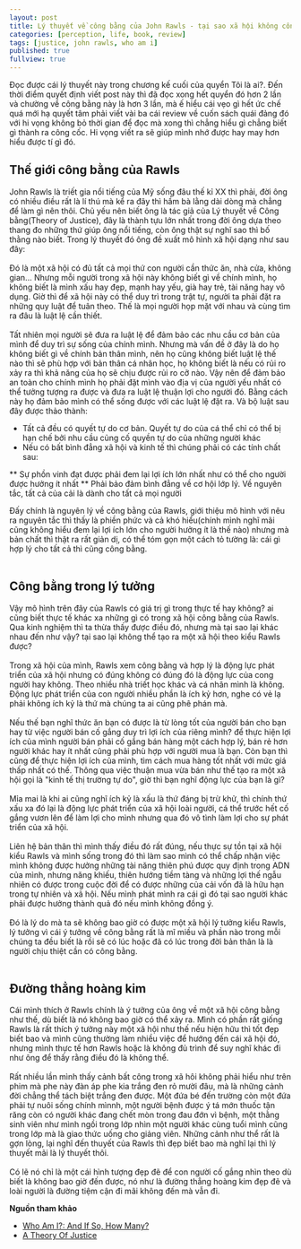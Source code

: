 ```yaml
---
layout: post
title: Lý thuyết về công bằng của John Rawls - tại sao xã hội không công bằng?
categories: [perception, life, book, review]
tags: [justice, john rawls, who am i]
published: true
fullview: true
---
```


Đọc được cái lý thuyết này trong chương kế cuối của quyển Tôi là ai?. Đến thời điểm quyết định viết post này thì đã đọc xong hết quyển đó hơn 2 lần và chường về công bằng này là hơn 3 lần, mà ế hiểu cái vẹo gì hết ức chế quá mới hạ quyết tâm phải viết vài ba cái review về cuốn sách quái đảng đó với hi vọng không bỏ thời gian để đọc mà xong thì chẳng hiểu gì chẳng biết gì thành ra công cốc. Hi vọng viết ra sẽ giúp mình nhớ được hay may hơn hiểu được tí gì đó.
<!--more-->
<h2>Thế giới công bằng của Rawls</h2>

John Rawls là triết gia nổi tiếng của Mỹ sống đâu thế kỉ XX thì phải, đời ông có nhiều điều rất là lí thú mà kể ra đây thì hầm bà lằng dài dòng mà chẳng để làm gì nên thôi. Chủ yếu nên biết ông là tác giả của Lý thuyết về Công bằng(Theory of Justice), đây là thành tựu lớn nhất trong đời ông dựa theo thang đo những thứ giúp ông nổi tiếng, còn ông thật sự nghĩ sao thì bố thằng nào biết. Trong lý thuyết đó ông đề xuất mô hình xã hội dạng như sau đây:
<br><br>
Đó là một xã hội có đủ tất cả mọi thứ con người cần thức ăn, nhà cửa, không gian... Nhưng mỗi người trong xã hội này không biết gì về chính mình, họ không biết là mình xấu hay đẹp, mạnh hay yếu, già hay trẻ, tài năng hay vô dụng. Giờ thì để xã hội này có thể duy trì trong trật tự, người ta phải đặt ra những quy luật để tuân theo. Thế là mọi người họp mặt với nhau và cùng tìm ra đâu là luật lệ cần thiết.
<br><br>
Tất nhiên mọi người sẽ đưa ra luật lệ để đảm bảo các nhu cầu cơ bản của mình để duy trì sự sống của chính mình. Nhưng mà vấn đề ở đây là do họ không biết gì về chính bản thân mình, nên họ cũng không biết luật lệ thế nào thì sẽ phù hợp với bản thân cá nhân học, họ không biết là nếu có rủi ro xảy ra thì khả năng của họ sẽ chịu được rủi ro cỡ nào. Vậy nên để đảm bảo an toàn cho chính mình họ phải đặt mình vào địa vị của người yếu nhất có thể tưởng tượng ra được và đưa ra luật lệ thuận lợi cho người đó. Bằng cách này họ đảm bảo mình có thể sống được với các luật lệ đặt ra. Và bộ luật sau đây được thảo thành:

* Tất cả đều có quyết tự do cơ bản. Quyết tự do của cá thể chỉ có thể bị hạn chế bởi nhu cầu củng cố quyền tự do của những người khác
* Nếu có bất bình đẳng xã hội và kinh tế thì chúng phải có các tính chất sau:

** Sự phồn vinh đạt được phải đem lại lợi ích lớn nhất như có thể cho người được hưởng ít nhất
** Phải bảo đảm bình đẳng về cơ hội lớp lý. Về nguyên tắc, tất cả của cải là dành cho tất cả mọi người

Đấy chính là nguyên lý về công bằng của Rawls, giới thiệu mô hình với nêu ra nguyên tắc thì thấy là phiền phức và cả khó hiểu(chính mình nghĩ mãi cũng không hiểu đem lại lợi ích lớn cho người hưởng ít là thế nào) nhưng mà bản chất thì thật ra rất giản dị, có thể tóm gọn một cách tỏ tường là: cái gì hợp lý cho tất cả thì cũng công bằng.
<br><br>

<h2>Công bằng trong lý tưởng</h2>

Vậy mô hình trên đây của Rawls có giá trị gì trong thực tế hay không? ai cũng biết thực tế khác xa những gì có trong xã hội công bằng của Rawls. Qua kinh nghiệm thì ta thừa thấy được điều đó, nhưng mà tại sao lại khác nhau đến như vậy? tại sao lại không thể tạo ra một xã hội theo kiểu Rawls được?<br><br>
Trong xã hội của mình, Rawls xem công bằng và hợp lý là động lực phát triển của xã hội nhưng có đúng không có đúng đó là động lực của cong người hay không. Theo nhiều nhà triết học khác và cá nhân mình là không. Động lực phát triển của con người nhiều phần là ích kỷ hơn, nghe có vẻ lạ phải không ích kỷ là thứ mà chúng ta ai cũng phê phán mà. 
<br><br>
Nếu thế bạn nghĩ thức ăn bạn có được là từ lòng tốt của người bán cho bạn hay từ việc người bán cố gắng duy trì lợi ích của riêng mình? để thực hiện lợi ích của mình người bán phải cố gắng bán hàng một cách hợp lý, bán rẻ hơn người khác hay ít nhất cũng phải phù hợp với người mua là bạn. Còn bạn thì cũng để thực hiện lợi ích của mình, tìm cách mua hàng tốt nhất với mức giá thấp nhất có thể. Thông qua việc thuận mua vừa bán như thế tạo ra một xã hội gọi là "kinh tế thị trường tự do", giờ thì bạn nghĩ động lực của bạn là gì?
<br><br>
Mỉa mai là khi ai cũng nghĩ ích kỷ là xấu là thứ đáng bị trừ khử, thì chính thứ xấu xa đó lại là động lực phát triển của xã hội loài người, cá thể trước hết cố gắng vươn lên để làm lợi cho mình nhưng qua đó vô tình làm lợi cho sự phát triển của xã hội.
<br><br>
Liên hệ bản thân thì mình thấy điều đó rất đúng, nếu thực sự tồn tại xã hội kiểu Rawls và mình sống trong đó thì làm sao mình có thể chấp nhận việc mình không được hưởng những tài năng thiên phú được quy định trong ADN của mình, nhưng năng khiếu, thiên hướng tiềm tàng và những lợi thế ngẫu nhiên có được trong cuộc đời để có được những của cải vốn đã là hữu hạn trong tự nhiên và xã hội. Nếu mình phát mình ra cái gì đó tại sao người khác phải được hưởng thành quả đó nếu mình không đồng ý.
<br><br>
Đó là lý do mà ta sẽ không bao giờ có được một xã hội lý tưởng kiểu Rawls, lý tưởng vì cái ý tưởng về công bằng rất là mĩ miều và phần nào trong mỗi chúng ta đều biết là rồi sẽ có lúc hoặc đã có lúc trong đời bản thân là là người chịu thiệt cần có công bằng. 
<br><br>

<h2>Đường thẳng hoàng kim</h2>

Cái mình thích ở Rawls chính là ý tưởng của ông về một xã hội công bằng như thế, dù biết là nó không bao giờ có thể xảy ra. Mình có phần rất giống Rawls là rất thích ý tưởng này một xã hội như thế nếu hiện hữu thì tốt đẹp biết bao và mình cũng thường làm nhiều việc để hướng đến cái xã hội đó, nhưng mình thực tế hơn Rawls hoặc là không đủ trình để suy nghĩ khác đi như ông để thấy rằng điều đó là không thể. 
<br><br>
Rất nhiều lần mình thấy cảnh bất công trong xã hôi không phải hiểu như trên phim mà phe này đàn áp phe kia trắng đen rỏ mười đâu, mà là những cảnh đời chẳng thể tách biệt trắng đen được. Một đứa bé đến trường còn một đứa phải tự nuôi sống chính mìnnh, một người bệnh được ý tá mớn thuốc tận răng còn có người khác đang chết mòn trong đau đớn vì bệnh, một thằng sinh viên như mình ngồi trong lớp nhìn một người khác cùng tuổi mình cũng trong lớp mà là giao thức uống cho giảng viên. Những cảnh như thể rất là gợn lòng, lại nghĩ đến thuyết của Rawls thì đẹp biết bao mà nghĩ lại thì lý thuyết mãi là lý thuyết thôi. 
<br><br>
Có lẽ nó chỉ là một cái hình tượng đẹp đẽ để con người cố gắng nhìn theo dù biết là không bao giờ đến được, nó như là đường thẳng hoàng kim đẹp đẽ và loài người là đường tiệm cận đi mãi không đến mà vẫn đi.

**Nguồn tham khảo**

* <a href="https://www.google.com/webhp?sourceid=chrome-instant&ion=1&espv=2&es_th=1&ie=UTF-8#q=who%20am%20i%20if%20so%20how%20many&es_th=1">Who Am I?: And If So, How Many?</a>
* <a href="http://en.wikipedia.org/wiki/A_Theory_of_Justice">A Theory Of Justice</a>

